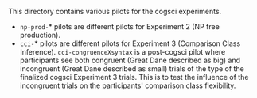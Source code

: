 This directory contains various pilots for the cogsci experiments.

* `np-prod-`* pilots are different pilots for Experiment 2 (NP free production).
* `cci-`* pilots are different pilots for Experiment 3 (Comparison Class Inference). `cci-congruenceXsyntax` is a post-cogsci pilot where participants see both congruent (Great Dane described as big) and incongruent (Great Dane described as small) trials of the type of the finalized cogsci Experiment 3 trials. This is to test the influence of the incongruent trials on the participants' comparison class flexibility. 
